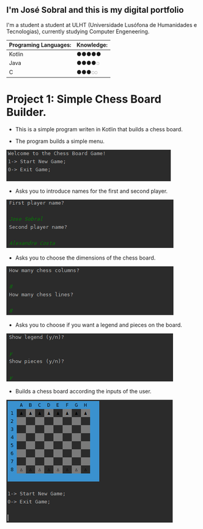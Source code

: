 ## I'm José Sobral and this is my digital portfolio

I'm a student a student at ULHT (Universidade Lusófona de Humanidades e Tecnologias), currently studying Computer Engeneering.

| Programing Languages:  | Knowledge:   |
| :---                   | :---         |
| Kotlin                 | ●●●●●        |
| Java                   | ●●●●◌        |
| C                      | ●●●◌◌        |


# Project 1: Simple Chess Board Builder.
* This is a simple program writen in Kotlin that builds a chess board.

* The program builds a simple menu.

![](https://github.com/josesobral22005813/Chess_Project_P1/blob/main/Images/Chess%20Project%20Overview%20Image%201%23.PNG)

* Asks you to introduce names for the first and second player.

![](https://github.com/josesobral22005813/Chess_Project_P1/blob/main/Images/Chess%20Project%20Overview%20Image%202%23.PNG)

* Asks you to choose the dimensions of the chess board.

![](https://github.com/josesobral22005813/Chess_Project_P1/blob/main/Images/Chess%20Project%20Overview%20Image%203%23.PNG)

* Asks you to choose if you want a legend and pieces on the board.

![](https://github.com/josesobral22005813/Chess_Project_P1/blob/main/Images/Chess%20Project%20Overview%20Image%204%23.PNG)

* Builds a chess board according the inputs of the user.

![](https://github.com/josesobral22005813/Chess_Project_P1/blob/main/Images/Chess%20Project%20Overview%20Image%205%23.PNG)
